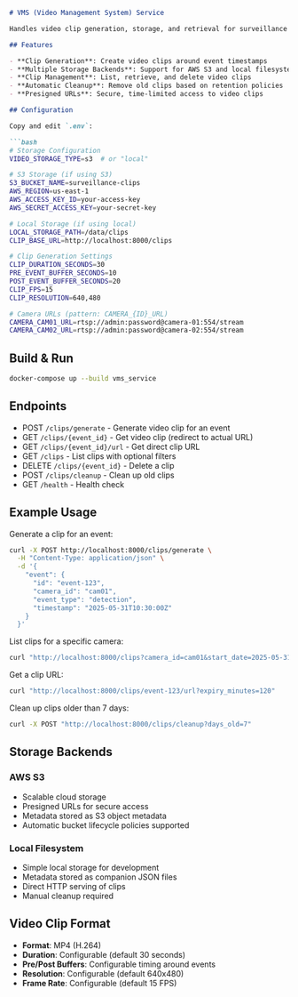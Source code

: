 ```markdown
# VMS (Video Management System) Service

Handles video clip generation, storage, and retrieval for surveillance events.

## Features

- **Clip Generation**: Create video clips around event timestamps
- **Multiple Storage Backends**: Support for AWS S3 and local filesystem
- **Clip Management**: List, retrieve, and delete video clips
- **Automatic Cleanup**: Remove old clips based on retention policies
- **Presigned URLs**: Secure, time-limited access to video clips

## Configuration

Copy and edit `.env`:

```bash
# Storage Configuration
VIDEO_STORAGE_TYPE=s3  # or "local"

# S3 Storage (if using S3)
S3_BUCKET_NAME=surveillance-clips
AWS_REGION=us-east-1
AWS_ACCESS_KEY_ID=your-access-key
AWS_SECRET_ACCESS_KEY=your-secret-key

# Local Storage (if using local)
LOCAL_STORAGE_PATH=/data/clips
CLIP_BASE_URL=http://localhost:8000/clips

# Clip Generation Settings
CLIP_DURATION_SECONDS=30
PRE_EVENT_BUFFER_SECONDS=10
POST_EVENT_BUFFER_SECONDS=20
CLIP_FPS=15
CLIP_RESOLUTION=640,480

# Camera URLs (pattern: CAMERA_{ID}_URL)
CAMERA_CAM01_URL=rtsp://admin:password@camera-01:554/stream
CAMERA_CAM02_URL=rtsp://admin:password@camera-02:554/stream
```

## Build & Run

```bash
docker-compose up --build vms_service
```

## Endpoints

- POST `/clips/generate` - Generate video clip for an event
- GET `/clips/{event_id}` - Get video clip (redirect to actual URL)
- GET `/clips/{event_id}/url` - Get direct clip URL
- GET `/clips` - List clips with optional filters
- DELETE `/clips/{event_id}` - Delete a clip
- POST `/clips/cleanup` - Clean up old clips
- GET `/health` - Health check

## Example Usage

Generate a clip for an event:
```bash
curl -X POST http://localhost:8000/clips/generate \
  -H "Content-Type: application/json" \
  -d '{
    "event": {
      "id": "event-123",
      "camera_id": "cam01",
      "event_type": "detection",
      "timestamp": "2025-05-31T10:30:00Z"
    }
  }'
```

List clips for a specific camera:
```bash
curl "http://localhost:8000/clips?camera_id=cam01&start_date=2025-05-31T00:00:00Z"
```

Get a clip URL:
```bash
curl "http://localhost:8000/clips/event-123/url?expiry_minutes=120"
```

Clean up clips older than 7 days:
```bash
curl -X POST "http://localhost:8000/clips/cleanup?days_old=7"
```

## Storage Backends

### AWS S3
- Scalable cloud storage
- Presigned URLs for secure access
- Metadata stored as S3 object metadata
- Automatic bucket lifecycle policies supported

### Local Filesystem
- Simple local storage for development
- Metadata stored as companion JSON files
- Direct HTTP serving of clips
- Manual cleanup required

## Video Clip Format

- **Format**: MP4 (H.264)
- **Duration**: Configurable (default 30 seconds)
- **Pre/Post Buffers**: Configurable timing around events
- **Resolution**: Configurable (default 640x480)
- **Frame Rate**: Configurable (default 15 FPS)
```